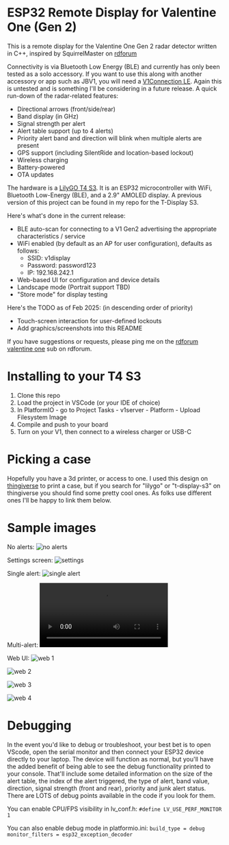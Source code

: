 # ESP32 Remote Display for Valentine One (Gen 2)

This is a remote display for the Valentine One Gen 2 radar detector written in C++, inspired by SquirrelMaster on [rdforum](http://rdforum.org)

Connectivity is via Bluetooth Low Energy (BLE) and currently has only been tested as a solo accessory. If you want to use this along
with another accessory or app such as JBV1, you will need a [V1Connection LE](https://store.valentine1.com/store/item.asp?i=20232). Again
this is untested and is something I'll be considering in a future release. A quick run-down of the radar-related features:
- Directional arrows (front/side/rear)
- Band display (in GHz)
- Signal strength per alert
- Alert table support (up to 4 alerts)
- Priority alert band and direction will blink when multiple alerts are present
- GPS support (including SilentRide and location-based lockout)
- Wireless charging
- Battery-powered
- OTA updates

The hardware is a [LilyGO T4 S3](https://lilygo.cc/products/t4-s3). It is an ESP32 microcontroller with WiFi, Bluetooth Low-Energy (BLE), 
and a 2.9" AMOLED display. A previous version of this project can be found in my repo for the T-Display S3.

Here's what's done in the current release:
- BLE auto-scan for connecting to a V1 Gen2 advertising the appropriate characteristics / service
- WiFi enabled (by default as an AP for user configuration), defaults as follows:
    - SSID: v1display
    - Password: password123
    - IP: 192.168.242.1
- Web-based UI for configuration and device details
- Landscape mode (Portrait support TBD)
- "Store mode" for display testing

Here's the TODO as of Feb 2025: (in descending order of priority)
- Touch-screen interaction for user-defined lockouts
- Add graphics/screenshots into this README

If you have suggestions or requests, please ping me on the [rdforum valentine one](https://www.rdforum.org/threads/136559/) sub on rdforum.

# Installing to your T4 S3

1. Clone this repo
2. Load the project in VSCode (or your IDE of choice)
3. In PlatformIO - go to Project Tasks - v1server - Platform - Upload Filesystem Image
3. Compile and push to your board
4. Turn on your V1, then connect to a wireless charger or USB-C

# Picking a case

Hopefully you have a 3d printer, or access to one. I used this design on [thingiverse](https://www.thingiverse.com/thing:6095867) to print a case,
but if you search for "lilygo" or "t-display-s3" on thingiverse you should find some pretty cool ones. As folks use different ones I'll be happy
to link them below.

# Sample images

No alerts:
![no alerts](./sample-images/IMG_1330.jpg)

Settings screen:
![settings](./sample-images/IMG_1331.jpg)

Single alert:
![single alert](./sample-images/IMG_1334.jpg)

Multi-alert:
![multi alert](./sample-images/IMG_1335.MOV)

Web UI:
![web 1](./sample-images/IMG_1337.PNG)

![web 2](./sample-images/IMG_1339.PNG)

![web 3](./sample-images/IMG_1340.PNG)

![web 4](./sample-images/IMG_1341.PNG)

# Debugging

In the event you'd like to debug or troubleshoot, your best bet is to open VScode, open the serial monitor and then connect your ESP32 device directly
to your laptop. The device will function as normal, but you'll have the added benefit of being able to see the debug functionality printed to your
console. That'll include some detailed information on the size of the alert table, the index of the alert triggered, the type of alert, band value,
direction, signal strength (front and rear), priority and junk alert status. There are LOTS of debug points available in the code if you look for them.

You can enable CPU/FPS visibility in lv_conf.h:
`#define LV_USE_PERF_MONITOR 1`

You can also enable debug mode in platformio.ini:
`build_type = debug` 
`monitor_filters = esp32_exception_decoder`